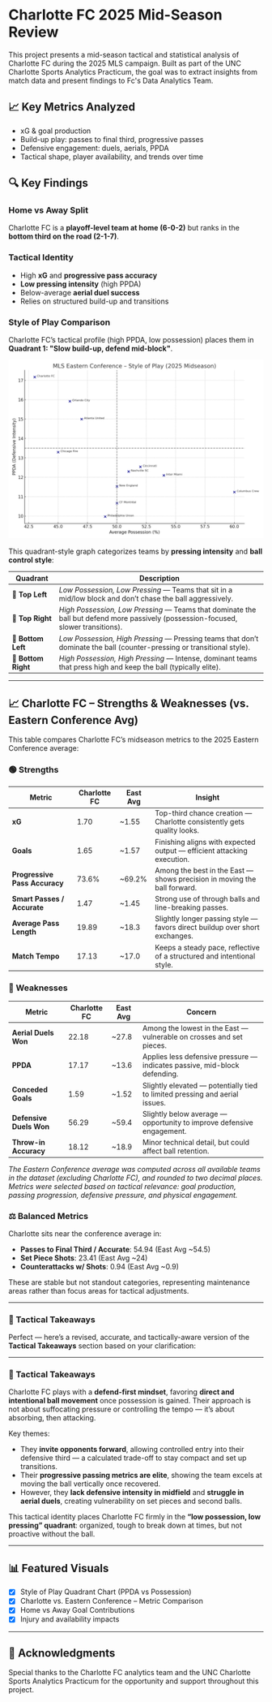 
# Charlotte FC 2025 Mid-Season Review

This project presents a mid-season tactical and statistical analysis of Charlotte FC during the 2025 MLS campaign. Built as part of the UNC Charlotte Sports Analytics Practicum, the goal was to extract insights from match data and present findings to Fc's Data Analytics Team.

## 📈 Key Metrics Analyzed
- xG & goal production
- Build-up play: passes to final third, progressive passes
- Defensive engagement: duels, aerials, PPDA
- Tactical shape, player availability, and trends over time

## 🔍 Key Findings

### Home vs Away Split
Charlotte FC is a **playoff-level team at home (6-0-2)** but ranks in the **bottom third on the road (2-1-7)**.

### Tactical Identity
- High **xG** and **progressive pass accuracy**
- **Low pressing intensity** (high PPDA)
- Below-average **aerial duel success**
- Relies on structured build-up and transitions

### Style of Play Comparison
Charlotte FC’s tactical profile (high PPDA, low possession) places them in **Quadrant 1: "Slow build-up, defend mid-block"**.

![Style of Play Chart](visuals/cltfc_style_of_play_quadrant.png)

This quadrant-style graph categorizes teams by **pressing intensity** and **ball control style**:

| Quadrant | Description |
|----------|-------------|
| 🔲 **Top Left** | *Low Possession, Low Pressing* — Teams that sit in a mid/low block and don’t chase the ball aggressively. |
| 🔲 **Top Right** | *High Possession, Low Pressing* — Teams that dominate the ball but defend more passively (possession-focused, slower transitions). |
| 🔲 **Bottom Left** | *Low Possession, High Pressing* — Pressing teams that don’t dominate the ball (counter-pressing or transitional style). |
| 🔲 **Bottom Right** | *High Possession, High Pressing* — Intense, dominant teams that press high and keep the ball (typically elite). |

---

## 📈 Charlotte FC – Strengths & Weaknesses (vs. Eastern Conference Avg)

This table compares Charlotte FC’s midseason metrics to the 2025 Eastern Conference average:

### 🟢 Strengths

| Metric                        | Charlotte FC | East Avg | Insight                                                                 |
|------------------------------|--------------|----------|-------------------------------------------------------------------------|
| **xG**                       | 1.70         | ~1.55    | Top-third chance creation — Charlotte consistently gets quality looks. |
| **Goals**                    | 1.65         | ~1.57    | Finishing aligns with expected output — efficient attacking execution. |
| **Progressive Pass Accuracy**| 73.6%        | ~69.2%   | Among the best in the East — shows precision in moving the ball forward. |
| **Smart Passes / Accurate**  | 1.47         | ~1.45    | Strong use of through balls and line-breaking passes.                  |
| **Average Pass Length**      | 19.89        | ~18.3    | Slightly longer passing style — favors direct buildup over short exchanges. |
| **Match Tempo**              | 17.13        | ~17.0    | Keeps a steady pace, reflective of a structured and intentional style. |

### 🔴 Weaknesses

| Metric                | Charlotte FC | East Avg | Concern                                                                 |
|-----------------------|--------------|----------|-------------------------------------------------------------------------|
| **Aerial Duels Won**  | 22.18        | ~27.8    | Among the lowest in the East — vulnerable on crosses and set pieces.   |
| **PPDA**              | 17.17        | ~13.6    | Applies less defensive pressure — indicates passive, mid-block defending. |
| **Conceded Goals**    | 1.59         | ~1.52    | Slightly elevated — potentially tied to limited pressing and aerial issues. |
| **Defensive Duels Won**| 56.29       | ~59.4    | Slightly below average — opportunity to improve defensive engagement.  |
| **Throw-in Accuracy** | 18.12        | ~18.9    | Minor technical detail, but could affect ball retention.               |

_The Eastern Conference average was computed across all available teams in the dataset (excluding Charlotte FC), and rounded to two decimal places. Metrics were selected based on tactical relevance: goal production, passing progression, defensive pressure, and physical engagement._

### ⚖️ Balanced Metrics

Charlotte sits near the conference average in:

- **Passes to Final Third / Accurate**: 54.94 (East Avg ~54.5)
- **Set Piece Shots**: 23.41 (East Avg ~24)
- **Counterattacks w/ Shots**: 0.94 (East Avg ~0.9)

These are stable but not standout categories, representing maintenance areas rather than focus areas for tactical adjustments.

---

### 🧠 Tactical Takeaways

Perfect — here’s a revised, accurate, and tactically-aware version of the **Tactical Takeaways** section based on your clarification:

---

### 🧠 Tactical Takeaways

Charlotte FC plays with a **defend-first mindset**, favoring **direct and intentional ball movement** once possession is gained. Their approach is not about suffocating pressure or controlling the tempo — it’s about absorbing, then attacking.

Key themes:

* They **invite opponents forward**, allowing controlled entry into their defensive third — a calculated trade-off to stay compact and set up transitions.
* Their **progressive passing metrics are elite**, showing the team excels at moving the ball vertically once recovered.
* However, they **lack defensive intensity in midfield** and **struggle in aerial duels**, creating vulnerability on set pieces and second balls.

This tactical identity places Charlotte FC firmly in the **“low possession, low pressing” quadrant**: organized, tough to break down at times, but not proactive without the ball.

---

## 📊 Featured Visuals
- [x] Style of Play Quadrant Chart (PPDA vs Possession)  
- [x] Charlotte vs. Eastern Conference – Metric Comparison  
- [x] Home vs Away Goal Contributions  
- [x] Injury and availability impacts   

---

## 🙌 Acknowledgments
Special thanks to the Charlotte FC analytics team and the UNC Charlotte Sports Analytics Practicum for the opportunity and support throughout this project.
